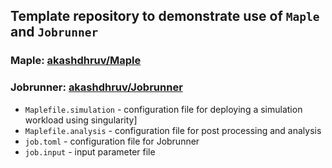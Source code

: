 ## Template repository to demonstrate use of `Maple` and `Jobrunner`

### Maple: [akashdhruv/Maple](https://github.com/akashdhruv/Maple)
### Jobrunner: [akashdhruv/Jobrunner](https://github.com/akashdhruv/Jobrunner) 

- `Maplefile.simulation` - configuration file for deploying a simulation workload using singularity]
- `Maplefile.analysis` - configuration file for post processing and analysis
- `job.toml` - configuration file for Jobrunner
- `job.input` - input parameter file
